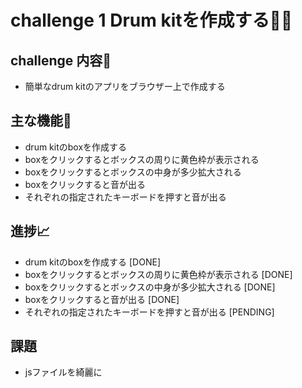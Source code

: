 # challenge 1 Drum kitを作成する🥁🥁
## challenge 内容📒
- 簡単なdrum kitのアプリをブラウザー上で作成する


## 主な機能🔧
- drum kitのboxを作成する
- boxをクリックするとボックスの周りに黄色枠が表示される
- boxをクリックするとボックスの中身が多少拡大される
- boxをクリックすると音が出る
- それぞれの指定されたキーボードを押すと音が出る


## 進捗📈
- drum kitのboxを作成する [DONE]
- boxをクリックするとボックスの周りに黄色枠が表示される [DONE]
- boxをクリックするとボックスの中身が多少拡大される [DONE]
- boxをクリックすると音が出る [DONE]
- それぞれの指定されたキーボードを押すと音が出る [PENDING]

## 課題
- jsファイルを綺麗に
